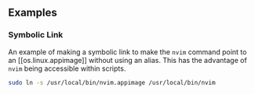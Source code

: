
## Examples

### Symbolic Link

An example of making a symbolic link to make the `nvim` command point to an [[os.linux.appimage]] without using an alias. This has the advantage of `nvim` being accessible within scripts.

```bash
sudo ln -s /usr/local/bin/nvim.appimage /usr/local/bin/nvim
```
